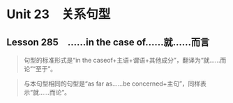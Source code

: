 ﻿ # Unit 23　关系句型
 ## Lesson 285　……in the case of……就……而言
 
> 句型的标准形式是“in the caseof+主语+谓语+其他成分”，翻译为“就……而论”“至于”。

> 与本句型相同的句型是“as far as……be concerned+主句”，同样表示“就……而论”。


 